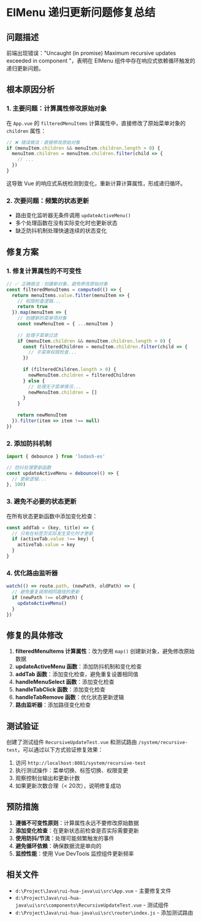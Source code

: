# ElMenu 递归更新问题修复总结

## 问题描述
前端出现错误："Uncaught (in promise) Maximum recursive updates exceeded in component <ElMenu>"，表明在 ElMenu 组件中存在响应式依赖循环触发的递归更新问题。

## 根本原因分析

### 1. 主要问题：计算属性修改原始对象
在 `App.vue` 的 `filteredMenuItems` 计算属性中，直接修改了原始菜单对象的 `children` 属性：

```javascript
// ❌ 错误做法：直接修改原始对象
if (menuItem.children && menuItem.children.length > 0) {
  menuItem.children = menuItem.children.filter(child => {
    // ...
  })
}
```

这导致 Vue 的响应式系统检测到变化，重新计算计算属性，形成递归循环。

### 2. 次要问题：频繁的状态更新
- 路由变化监听器无条件调用 `updateActiveMenu()`
- 多个处理函数在没有实际变化时也更新状态
- 缺乏防抖机制处理快速连续的状态变化

## 修复方案

### 1. 修复计算属性的不可变性
```javascript
// ✅ 正确做法：创建新对象，避免修改原始对象
const filteredMenuItems = computed(() => {
  return menuItems.value.filter(menuItem => {
    // 权限检查逻辑...
    return true
  }).map(menuItem => {
    // 创建新的菜单项对象
    const newMenuItem = { ...menuItem }
    
    // 处理子菜单过滤
    if (menuItem.children && menuItem.children.length > 0) {
      const filteredChildren = menuItem.children.filter(child => {
        // 子菜单权限检查...
      })
      
      if (filteredChildren.length > 0) {
        newMenuItem.children = filteredChildren
      } else {
        // 处理无子菜单情况...
        newMenuItem.children = []
      }
    }
    
    return newMenuItem
  }).filter(item => item !== null)
})
```

### 2. 添加防抖机制
```javascript
import { debounce } from 'lodash-es'

// 防抖处理更新函数
const updateActiveMenu = debounce(() => {
  // 更新逻辑...
}, 100)
```

### 3. 避免不必要的状态更新
在所有状态更新函数中添加变化检查：

```javascript
const addTab = (key, title) => {
  // 只有在标签页实际发生变化时才更新
  if (activeTab.value !== key) {
    activeTab.value = key
  }
}
```

### 4. 优化路由监听器
```javascript
watch(() => route.path, (newPath, oldPath) => {
  // 避免重复调用相同路径的更新
  if (newPath !== oldPath) {
    updateActiveMenu()
  }
})
```

## 修复的具体修改

1. **filteredMenuItems 计算属性**：改为使用 `map()` 创建新对象，避免修改原始数据
2. **updateActiveMenu 函数**：添加防抖机制和变化检查
3. **addTab 函数**：添加变化检查，避免重复设置相同值
4. **handleMenuSelect 函数**：添加变化检查
5. **handleTabClick 函数**：添加变化检查
6. **handleTabRemove 函数**：优化状态更新逻辑
7. **路由监听器**：添加路径变化检查

## 测试验证

创建了测试组件 `RecursiveUpdateTest.vue` 和测试路由 `/system/recursive-test`，可以通过以下方式验证修复效果：

1. 访问 `http://localhost:8081/system/recursive-test`
2. 执行测试操作：菜单切换、标签切换、权限变更
3. 观察控制台输出和更新计数
4. 如果更新次数合理（< 20次），说明修复成功

## 预防措施

1. **遵循不可变性原则**：计算属性永远不要修改原始数据
2. **添加变化检查**：在更新状态前检查是否实际需要更新
3. **使用防抖/节流**：处理可能频繁触发的事件
4. **避免循环依赖**：确保数据流是单向的
5. **监控性能**：使用 Vue DevTools 监控组件更新频率

## 相关文件

- `d:\Project\Java\rui-hua-java\ui\src\App.vue` - 主要修复文件
- `d:\Project\Java\rui-hua-java\ui\src\components\RecursiveUpdateTest.vue` - 测试组件
- `d:\Project\Java\rui-hua-java\ui\src\router\index.js` - 添加测试路由